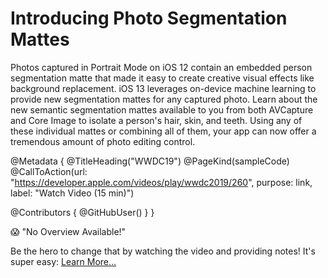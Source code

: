 # Introducing Photo Segmentation Mattes

Photos captured in Portrait Mode on iOS 12 contain an embedded person segmentation matte that made it easy to create creative visual effects like background replacement. iOS 13 leverages on-device machine learning to provide new segmentation mattes for any captured photo. Learn about the new semantic segmentation mattes available to you from both AVCapture and Core Image to isolate a person's hair, skin, and teeth. Using any of these individual mattes or combining all of them, your app can now offer a tremendous amount of photo editing control.

@Metadata {
   @TitleHeading("WWDC19")
   @PageKind(sampleCode)
   @CallToAction(url: "https://developer.apple.com/videos/play/wwdc2019/260", purpose: link, label: "Watch Video (15 min)")

   @Contributors {
      @GitHubUser(<replace this with your GitHub handle>)
   }
}

😱 "No Overview Available!"

Be the hero to change that by watching the video and providing notes! It's super easy:
 [Learn More…](https://wwdcnotes.com/documentation/wwdcnotes/contributing)
